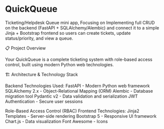 # QuickQueue
Ticketing/Helpdesk Queue mini app, Focusing on Implementing full CRUD on the backend (FastAPI + SQLAlchemy/Alembic) and connect it to a simple Jinja + Bootstrap frontend so users can create tickets, update status/priority, and view a queue.


📋 Project Overview

Your QuickQueue is a complete ticketing system with role-based access control, built using modern Python web technologies.

🏗️ Architecture & Technology Stack

Backend Technologies Used:
FastAPI - Modern Python web framework
SQLAlchemy 2.x - Object-Relational Mapping (ORM)
Alembic - Database migration tool
Pydantic v2 - Data validation and serialization
JWT Authentication - Secure user sessions

Role-Based Access Control (RBAC)
Frontend Technologies:
Jinja2 Templates - Server-side rendering
Bootstrap 5 - Responsive UI framework
Chart.js - Data visualization
Font Awesome - Icons
